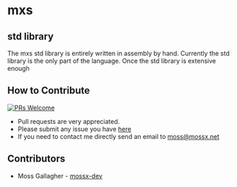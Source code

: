  # mxs

 ## std library
 The mxs std library is entirely written in assembly by hand.
 Currently the std library is the only part of the language. Once the std library is extensive enough 


 ## How to Contribute
  [![PRs Welcome](https://img.shields.io/badge/PRs-welcome-brightgreen.svg)](http://makeapullrequest.com)<br>
  - Pull requests are very appreciated.
  - Please submit any issue you have [here](https://github.com/mossx-dev/mxs/issues/new/choose)
  - If you need to contact me directly send an email to <moss@mossx.net>

 ## Contributors
 - Moss Gallagher - [mossx-dev](https://github.com/mossx-dev)
 
 
